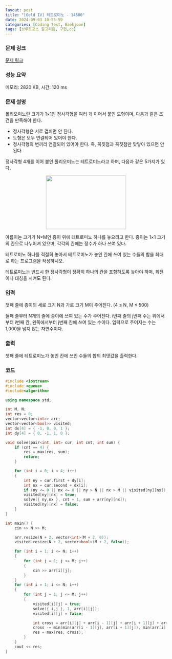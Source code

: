 ```yaml
---
layout: post
title: "[Gold IV] 테트로미노 - 14500"
date: 2024-09-03 10:55:59
categories: [Coding Test, Baekjoon]
tags: [브루트포스 알고리즘, 구현,cc]
---
```


### 문제 링크

[문제 링크](https://www.acmicpc.net/problem/14500)

### 성능 요약

메모리: 2820 KB, 시간: 120 ms

### 문제 설명

<p>폴리오미노란 크기가 1×1인 정사각형을 여러 개 이어서 붙인 도형이며, 다음과 같은 조건을 만족해야 한다.</p>

<ul>
	<li>정사각형은 서로 겹치면 안 된다.</li>
	<li>도형은 모두 연결되어 있어야 한다.</li>
	<li>정사각형의 변끼리 연결되어 있어야 한다. 즉, 꼭짓점과 꼭짓점만 맞닿아 있으면 안 된다.</li>
</ul>

<p>정사각형 4개를 이어 붙인 폴리오미노는 테트로미노라고 하며, 다음과 같은 5가지가 있다.</p>

<p style="text-align:center"><a href="https://commons.wikimedia.org/wiki/File:All_5_free_tetrominoes.svg"><img alt="" src="https://onlinejudgeimages.s3-ap-northeast-1.amazonaws.com/problem/14500/1.png" style="height:167px; width:250px"></a></p>

<p>아름이는 크기가 N×M인 종이 위에 테트로미노 하나를 놓으려고 한다. 종이는 1×1 크기의 칸으로 나누어져 있으며, 각각의 칸에는 정수가 하나 쓰여 있다.</p>

<p>테트로미노 하나를 적절히 놓아서 테트로미노가 놓인 칸에 쓰여 있는 수들의 합을 최대로 하는 프로그램을 작성하시오.</p>

<p>테트로미노는 반드시 한 정사각형이 정확히 하나의 칸을 포함하도록 놓아야 하며, 회전이나 대칭을 시켜도 된다.</p>

### 입력

 <p>첫째 줄에 종이의 세로 크기 N과 가로 크기 M이 주어진다. (4 ≤ N, M ≤ 500)</p>

<p>둘째 줄부터 N개의 줄에 종이에 쓰여 있는 수가 주어진다. i번째 줄의 j번째 수는 위에서부터 i번째 칸, 왼쪽에서부터 j번째 칸에 쓰여 있는 수이다. 입력으로 주어지는 수는 1,000을 넘지 않는 자연수이다.</p>

### 출력

 <p>첫째 줄에 테트로미노가 놓인 칸에 쓰인 수들의 합의 최댓값을 출력한다.</p>

### 코드

```cc
#include <iostream>
#include <queue>
#include<algorithm>

using namespace std;

int M, N;
int res = 0;
vector<vector<int>> arr;
vector<vector<bool>> visited;
int dx[4] = { -1, 0, 0, 1 };
int dy[4] = { 0, -1, 1, 0 };

void solve(pair<int, int> cur, int cnt, int sum) {
	if (cnt == 4) { 
		res = max(res, sum);
		return;
	}

	for (int i = 0; i < 4; i++)
	{
		int ny = cur.first + dy[i];
		int nx = cur.second + dx[i];
		if (ny <= 0 || nx <= 0 || ny > N || nx > M || visited[ny][nx]) continue;
		visited[ny][nx] = true;
		solve({ ny,nx }, cnt + 1, sum + arr[ny][nx]);
		visited[ny][nx] = false;
	}
}

int main() {
	cin >> N >> M;

	arr.resize(N + 2, vector<int>(M + 2, 0));
	visited.resize(N + 2, vector<bool>(M + 2, false));

	for (int i = 1; i <= N; i++)
	{
		for (int j = 1; j <= M; j++)
		{
			cin >> arr[i][j];
		}
	}
	for (int i = 1; i <= N; i++)
	{
		for (int j = 1; j <= M; j++)
		{
			visited[i][j] = true;
			solve({ i,j }, 1, arr[i][j]);
			visited[i][j] = false;

			int cross = arr[i][j] + arr[i - 1][j] + arr[i + 1][j] + arr[i][j - 1] + arr[i][j + 1];
			cross -= min(min(arr[i - 1][j], arr[i + 1][j]), min(arr[i][j - 1], arr[i][j + 1]));//가장작은값
			res = max(res, cross);
		}
	}
	cout << res;
}
```
